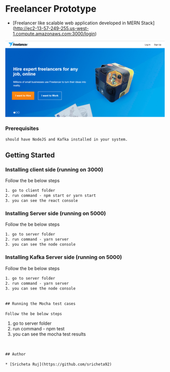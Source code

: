 # Freelancer Prototype

* [Freelancer like scalable web application developed in MERN Stack] (http://ec2-13-57-249-255.us-west-1.compute.amazonaws.com:3000/login)


![alt text](screenshots/Capture.PNG "Landing page")

### Prerequisites

```
should have NodeJS and Kafka installed in your system.
```
## Getting Started

### Installing client side (running on 3000)

Follow the be below steps
```
1. go to client folder
2. run command - npm start or yarn start
3. you can see the react console
```
### Installing Server side (running on 5000)

Follow the be below steps
```
1. go to server folder
2. run command - yarn server
3. you can see the node console
```
### Installing Kafka Server side (running on 5000)

Follow the be below steps
```
1. go to server folder
2. run command - yarn server
3. you can see the node console


## Running the Mocha test cases

Follow the be below steps
```
1. go to server folder
2. run command - npm test
3. you can see the mocha test results
```


## Author

* [Sricheta Ruj](https://github.com/sricheta92)
